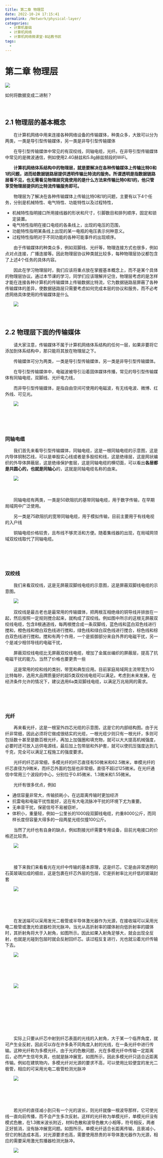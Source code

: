```yaml
---
title: 第二章 物理层
date: 2022-10-24 17:15:41
permalink: /Network/physical-layer/
categories:
  - 计算机基础
  - 计算机网络
  - 计算机网络微课堂-B站教书匠
tags:
  - 
---
```

# 第二章 物理层


![](https://image.peterjxl.com/blog/95.png)

如何将数据变成二进制？

<!-- more -->
　　‍

## 2.1 物理层的基本概念

　　在计算机网络中​用来连接各种网络设备的传输媒体，种类众多，大致可以分为两类，一类是导引型传输媒体，​另一类是非导引型传输媒体​

　　在导引型传输媒体中常见的有双绞线，同轴电缆，​光纤。在非导引型传输媒体中常见的是微波通信，例如使用2.4G赫兹​和5.8g赫兹频段的WiFi。

　　**计算机网络体系结构中的物理层，‍‍就是要解决在各种传输媒体上传输比特0和1的问题，进而给数据链路层提供透明传输比特流的服务。‍‍所谓透明是指数据链路层看不见，也无需看见物理层究竟使用的是什么方法‍‍来传输比特0和1的，他只管享受物理层提供的比特流传输服务即可。**

　　物理层为了解决在各种传输媒体上传输比特0和1的问题，主要有以下4个任务，​分别是机械特性、电气特性、功能特性以及过程特性，​

* 机械特性指明接口所用接线器的形状和尺寸，引脚数目和排列顺序，​固定和锁定装置。
* 电气特性指明在接口电缆的各条线上，出现的电压的范围，​
* 功能特性指明某条线上出现的某一电瓶的电压表示何种意义。
* 过程特性​指明对于不同功能的各种可能事件的出现顺序。​

　　由于传输媒体的种类众多，例如双脚线、​光纤等，物理连接方式也很多，例如点对点连接，广播连接等。因此​物理层协议种类就比较多，每种物理层协议都包含了上述4个任务的具体内容。

　　因此​在学习物理层时，我们应该将重点放在掌握基本概念上，而不是某个具体的物理层协议。​通过本节课的学习，同学们应该理解并记住，​物理层考虑的是怎样才能在连接各种计算机的传输媒体上传输数据比特流，​它为数据链路层屏蔽了各种传输媒体的差异，使数据链路层只需要考虑​如何完成本层的协议和服务，而不必考虑网络具体使用的传输媒体是什么

　　![](https://image.peterjxl.com/blog/image-20211211141048-ppyo5wa.png)

　　‍

## 2.2 物理层下面的传输媒体

　　请大家注意，传输媒体不属于计算机网络体系结构的任何一层，如果非要将它添加到体系结构中，​那只能将其放在物理层之下。

　　传输媒体可分为两类，一类是导引型传输媒体，​另一类是非导引型传输媒体。

　　在导引型传输媒体中，电磁波被导引沿着固体媒体传播，​常见的导引型传输媒体有同轴电缆，双脚线、​光纤电力线，

　　而非导引型传输媒体，是指自由空间可使用的电磁波，有无线电波、​微博、红外线、可见光。​

　　![](https://image.peterjxl.com/blog/image-20211211141432-cfeih6l.png)

　　‍

　　‍

### 同轴电缆

　　我们首先来看导引型传输媒体，同轴电缆，​这是一根同轴电缆的示意图，这是内导体铜制芯线，可以是单股实心线或者是多股绞和线，​这是绝缘层，这是网状编织的外导体屏蔽层，​这是绝缘保护套层，这是同轴电缆的横切面，可以看出**各层都是共圆心的，‍‍也就是同轴心**的，这就是同轴电缆名称的由来。

　　![](https://image.peterjxl.com/blog/image-20211211141605-0qf15x0.png)

　　‍

　　同轴电缆有两类，​一类是50欧阻抗的基带同轴电缆，用于数字传输，在早期局域网中广泛使用。

　　另一类​是75欧阻抗的宽带同轴电缆，用于模拟传输，目前主要用于有线电视的入户线​

　　铜轴电缆价格较贵，且布线不够灵活和方便。​随着集线器的出现，在局域网领域双绞线取代了同轴电缆。

　　‍

　　‍

### 双绞线

　　我们来看双绞线，​这是无屏蔽双脚线电缆的示意图，这是屏蔽双脚线电缆的示意图。

　　![](https://image.peterjxl.com/blog/image-20211211141825-nmd25j5.png)

　　双绞线是最古老也是最常用的传输媒体，把两根互相绝缘的铜导线并排放在一起，然后按照一定规则搅合起来，​就构成了双绞线。​例如图中所示的这根无屏蔽双绞线电缆，包含8根通道线，​每两根搅合成一条双脚线，蓝色线和蓝白双色线​进行搅和，橙色线和橙白双色线进行搅和，绿色线和绿白双色线进行搅合，​棕色线和棕白双色线进行搅和。搅和有两个作用，一个是抵御部分来自外界的电磁干扰，​另一个是减少相邻导线的电磁干扰，

　　屏蔽双绞线电缆比无屏蔽双绞线电缆​，增加了金属丝编织的屏蔽层，提高了抗电磁干扰的能力。当然了价格也要更贵一些

　　这是常用的绞和线的类别，带宽和典型应用。目前家庭局域网主流带宽为1G比特每秒，​选用大品牌质量好的超5类双绞线电缆可以满足。考虑到未来发展，在经济条件允许的情况下，​建议选用6a类双脚线电缆，以满足万兆局网的需求。​

　　‍

　　‍

### 光纤

　　再来看光纤，​这是一根室外四芯光缆的示意图，这是它的内部结构图。由于光纤非常细，​因此必须将它做成很结实的光缆，一根光缆少则只有一根光纤，​多则可包括数十甚至是数百根光纤，​再加上加强圈和填充物，就可以大大提高机械强度，必要时还可放入远供电源线，​最后加上包带层和外护套，就可以使抗压强度达到几千克，​完全可以满足工程施工的强度要求。

　　光纤的纤芯非常细，多模光纤的纤芯直径有50微米和62.5微米，单模光纤的纤芯直径为9微米，而纤芯外面的包层也非常细，​直径不超过125微米。​在光纤通信中常用三个波段的中心，​分别位于0.85微米、1.3微米和1.55微米。

　　光纤有很多优点，​例如

* 通信容量非常大，传输损耗小，在远距离传输时更加经济​
* 抗雷电和电磁干扰性能好，这在有大电流脉冲干扰的环境下尤为重要。
* 无串音干扰，保密信号​不易被窃听，
* 体积小，重量轻，​例如一公里长的1000段双脚线电缆，约重8000公斤，而同样长度​但容量大得多的一段两星光缆仅撞100公斤。​

　　当然了光纤也有自身的缺点，例如​割接光纤需要专用设备，目前光电接口的价格还比较贵。

　　![](https://image.peterjxl.com/blog/image-20211211142131-3jswefy.png)

　　‍

　　接下来我们来看看​光在光纤中传输的基本原理，这是纤芯，它是由非常透明的石英玻璃拉成的细丝，​这是包裹在纤芯外层的包层，它是折射率比光纤低的玻璃封套

　　![](https://image.peterjxl.com/blog/image-20211211143222-9n6894k.png)

　　‍

　　‍

　　在发送端​可以采用发光二极管或半导体激光器作为光源，在接收端可以采用光电二极管​或激光检波器检测光脉冲。当光从高折射率的媒体射向低折射率的媒体时，其折射角​将大于入射角，如图所示。​因此如果入射角足够大，就会出现全反射，​也就是光碰到包层时就会反射回纤芯。该过程反复进行，光也就沿着光纤传输下去。

　　![](https://image.peterjxl.com/blog/image-20211211144547-11yzl4q.png)

　　‍

　　‍

　　![](https://image.peterjxl.com/blog/image-20211211144723-47w6pfh.png)

　　‍

　　‍

　　‍

　　‍

　　​实际上只要从纤芯中射到纤芯表面的光线的入射角，大于某一个临界角度，​就可产生全反射，因此可以存在许多条不同角度入射的光线，在一条光纤中进行传输。​这种光纤称为多模光纤。由于光的色散问题，光在多模光纤中传输一定距离后，​必然产生信号失真，也就是脉冲展宽，​如图所示，因此多模光纤只适合近距离传输。例如在建筑物内​，多模光纤对光源的要求不高，可以使用比较便宜的发光二极管，相应的​可采用光电二极管检测光脉冲

　　![](https://image.peterjxl.com/blog/image-20211211144956-cv4og8w.png)

　　‍

　　‍

　　若光纤的直径减小到只有一个光的波长，​则光纤就像一根波导那样，它可使光线一直向前传播，而不会产生多次反射。​这样的光纤称为单模光纤，单模光纤没有模式色散，在1.3微米波长附近，​材料色散和波导色散大小相等，符号相反，两者正好抵消，没有脉冲展宽问题。​如图所示。单模光纤适合长距离传输，且衰减小，但它的制造成本高，​对光源要求也高，需要使用昂贵的半导体激光器作为光源，相应的​需要采用激光剪播器检测光脉冲。

　　![](https://image.peterjxl.com/blog/image-20211211145109-p0zme55.png)

　　‍

　　‍

　　‍

　　‍

### 电力线

　　我们再来看看采用电力线作为传输媒体的情况，​这并不是什么新技术，早在20世纪20年代初期就出现了。应用电力线传输信号的实例最早是电力线电话。

　　目前如果要构建家庭高性能局域网，采用电力线作为传输媒体，​是不能满足要求的。

　　对于装修时没有进行网络布线的家庭，可以采用这种方式。​

　　对于一些采用独立房间进行办公的企业来说，每间办公室的电脑数量不多，​而又不希望跨办公室进行布线，也可以采取这种方式。

　　每个办公室只需根据需求，​在电源插座上​插入一个或多个电力猫即可。

　　‍

　　![](https://image.peterjxl.com/blog/image-20211211145121-fmxkvi9.png)

　　‍

---

### 电磁波

　　下面我们来看非导引型传输媒体，也就是自由空间，​我们可以利用电磁波在自由空间的传播来传送数据信息，这是电磁波的频谱​

　　![](https://image.peterjxl.com/blog/image-20211211145233-4raol4m.png)

　　‍

---

　　‍

　　这段频率范围不用于电信领域，而这一段频率范围的电磁波很难产生和调制，​由于频率非常高，波长就非常短，因此穿透障碍物的能力就非常弱，更为严重的是​该频段的电磁波对生物是有害的，因此人们很难利用该频率范围的电磁波进行数据传输，​这段频率范围的电磁波可以通过调制波的振幅、频率或相位来传输信息，

　　![](https://image.peterjxl.com/blog/image-20211211145310-cwnbmlv.png)

　　‍

　　​这是国际电信联盟ITU对电磁波频段的划分，

　　![](https://image.peterjxl.com/blog/image-20211211145322-z84pxqk.png)

　　从极低频到甚低频，​也就是从极长波到甚长波，这些频段并不用于电信领域

　　‍

　　‍

　　从低频到甚高频，​也就是从长波到米波，这些频段的电磁波​又称为无线电波，用于国际广播，海事和航空通讯，电台广播、电视广播等，

　　![](https://image.peterjxl.com/blog/image-20211211145426-8souk1l.png)

　　​从特高频到极高频，也就是从分米波到毫米波，这些频段的电磁波又称为微波，​用于无线电话，无线网络，雷达，人造卫星接收，射电天文、人体扫描等​。

　　无线电波中的低频和中频频段，主要利用地面波进行传输，​而高频和甚高频频段主要是靠电离层的反射，

　　![](https://image.peterjxl.com/blog/image-20211211145521-6n0e96i.png)

　　‍

　　‍

　　‍

　　微波通信在数据通信中占有重要地位，​频率范围为300兆赫兹到300g赫兹，也就是波长一米到一毫米，​但主要使用2\~40级赫兹的频率范围。​微波在空间主要是直线传播，​由于微波会穿透电离层而进入宇宙空间，因此​它不能经过电离层的反射传播到地面上很远的地方。传统的微波通信主要有两种方式，​一种是地面微波接力通信，另一种是卫星通信。

　　由于微波在空间是直线传播的，​而地球表面是个曲面，​因此其传播距离受到限制，一般只有50公里左右，但若采用100米高的天线塔，​则传播距离可增大到100公里。​为实现远距离通信，必须在一条微波通信信道的两个终端之间​建立若干个中继站，中继站把前一站送来的信号经过放大后，再发送到下一站。故称为接力，

　　​常用的卫星通信方法是在地球站之间，利用位于约36,000公里高空的人造同步地球卫星，​作为中继器的一种微波接力通信。其最大特点是​通信距离远，相应的传播时延也比较大，一般在250~300毫秒之间。​除同步卫星外，​低轨道卫星通信系统已开始在空间部署，并构成了空间高速链路，

　　![](https://image.peterjxl.com/blog/image-20211211145658-n0duzhq.png)

　　‍

　　‍

　　‍

### 红外线

　　利用红外线来传输数据，​相信大家并不陌生，很多家用电器，例如电视空调等都配套有红外遥控器，​以前的笔记本电脑基本都带有红外接口，可以进行红外通信

　　红外通信属于点对点无线传输，​中间不能有障碍物，传输距离短，传输速率也很低。现在笔记本电脑已经取消了红外接口，​但很多智能手机还带有红外接口，以方便用户对电视空调等家用电器进行红外遥控。​

　　![](https://image.peterjxl.com/blog/image-20211211145814-326biu6.png)

　　‍

### 可见光

　　接下来我们来看一个有关利用可见光通信的科普小短片。

> ​互联网时代,宅男宅女们最大的梦想就是世界上任何一个角落都遍布着WiFi，要是再有电源，那这一辈子都值了，人们已经习惯了有WiFi的日子，可是现在告诉你有一种比WiFi​更高大上的LIFI出现了，你知道吗？LIFI就是传说中的可见光通信，通俗的来说就是LED灯上LIFI。最新的OLEDCOMMON LIFI技术，以每秒开关千万次LE灯来调制光信号，​上网和数据传输完全不在话下，完全不用担心眼睛被晃瞎，人的肉眼绝对是分辨不出来的。

　　好了，​大家觉得LIFI能够取代WiFi吗？短时期内应该是无法取代的，想想看​如果两个房间内的网络设备要基于LIFI通信，​如何做到可见光的同步，目前LIFI还处于实验研究阶段，但其应用前景被很多人看好。​

　　‍

　　最后还要提醒大家注意，要使用某一段无线电频谱进行通信，通常必须得到本国政府​有关无线电频谱管理机构的许可证。

　　​我国的无线电频谱管理机构是工信部无线电管理局，​美国的无线电频谱管理机构，是联邦通讯委员会FCC，

　　也有一些无线电频段是可以自由使用的，​成为ISM频段，​也就是工业科学医疗频段，这是美国的ISM频段，现在的无线局域网​就使用其中的2.4G赫兹和5.8g赫兹频段，各国的ISM标准可能略有不同。

　　在本节课中，我们介绍了物理层下面的传输媒体，​这部分内容不是重点和难点，只要求同学们了解即可

　　![](https://image.peterjxl.com/blog/image-20211211150124-j02huks.png)

　　‍

## 2.3 传输方式

　　本节课我们介绍几种传输方式，​他们是：

* 串行传输和并行传输
* 同步传输和异步传输
* 单工，半双工​以及全双工通信

　　![](https://image.peterjxl.com/blog/image-20211211150255-yg8h7wz.png)

　　‍

### 串行

　　我们首先来看串行传输和并行传输，串行传输是指​数据是一个比特依次发送的，因此在发送端和接收端之间​只需要一条数据传输线路即可。

　　并行传输是指​一次发送n个比特，而不是一个比特。为此在发送端和接收端之间​需要有n条传输线路，

　　并行传输的优点是速度为串行传输的n倍，但也存在一个严重的缺点，​即成本高。

　　![](https://image.peterjxl.com/blog/image-20211211150414-kjs5xel.png)

　　‍

　　请同学们思考一下，在计算机网络中，数据在传输线路上的传输​采用的是串行传输还是并行传输？​答案是串行传输。

　　计算机内部的数据传输常采用并行传输方式，​例如CPU与内存之间通过总线进行数据传输，常见的数据总线宽度有8位、​16位、32位和64位。

　　‍

　　‍

### 同步传输和异步传输

　　再来看同步传输和异步传输，采用同步传输方式，​数据块以稳定的比特流的形式传输，字节之间没有间隔，​接收端在每个比特信号的中间时刻进行检测，以判别接收到的是比特0还是比特1。​由于不同设备的时钟频率存在一定差异，不可能做到完全相同，​在传输大量数据的过程中，所产生的判别时刻的累积误差，会导致接收端​对比特信号的判别错位。

　　![](https://image.peterjxl.com/blog/image-20211211150619-6qr4uqq.png)

　　‍

　　因此需要采取方法是收发双方的时装保持同步，​实现收发双方时钟同步的方法主要有两种，

* 一种是外同步，也就是在收发双方之间​添加一条单独的时钟信号线，发送端在发送数据信号的同时，另外发送一路时钟同步信号，​接收端按照时钟同步信号的节奏来接收数据。
* 另一种是内同步，​也就是发送端将时钟同步信号编码到发送数据中一起传输。​例如​传统以太网所采用的就是曼彻斯特编码，这部分内容我们将在下节课详细讨论，​

　　采用异步传输方式时，以字节为独立的传输单位，字节之间的时间间隔不是固定的，​接收端仅在每个字节的起始处对字节内的比特实现同步。**为此通常要在每个字节前后‍‍分别加上起始位和结束位，****这里异步是指字节之间异步，‍‍也就是字节之间的时间间隔不固定，****但字节中的每个比特仍然要同步，‍‍也就是个比特的持续时间是相同的。**​​

　　‍

### 单工，半双工​以及全双工通信

　　再来看单工，半双工和全双工通信

* 单工通信又称为单向通信，​通信双方只有一个数据传输方向，比如无线电广播采用的就是这种通信方式
* 半双工​又称为双向交替通信，通信双方可以相互传输数据，但不能同时进行。​例如​对讲机采用的就是这种通信方式
* 全双工通信又称为双向同时通信，双方​可以同时发送和接收信息，例如电话采用的就是这种通信方式，
* 单向通信只需要一条信道，​而双向交替通信或双向同时通信则都需要两条信道，每个方向各一条，​

　　![](https://image.peterjxl.com/blog/image-20211211150756-pu4ujyh.png)

　　‍

　　本节课的内容比较容易理解，重点是弄清楚同步传输中的同步，​异步传输中的异步，它们各自的含义是什么？

　　

　　‍

## 2.4 编码与调制

　　本节课我们介绍编码与调制，​​**在计算机网络中计算机需要处理和传输用户的文字、图片、音频和视频，‍‍他们可以统称为消息。**

　　**数据是运送消息的实体**，我们人类比较熟悉的是十进制数据，​而计算机只能处理二进制数据，也就是比特0和比特1，计算机中的网卡​将比特0和比特1​变换成相应的电信号，发送到网线，**也就是说信号是数据的电磁表现**，​由信源发出的原始电信号称为基带信号。此时的信号还没靖国编码与调制。

　　基带信号又可分为两类

* 一类是数字基带信号，​例如计算机内部CPU与内存之间传输的信号
* 另一类是模拟基带信号，例如​麦克风收到声音后产生的音频信号，

　　‍

　　信号需要在信道中进行传输，信道可分为数字信道​和模拟信道两种。对于数字基带信号在两种信道上传输：

* 在不改变信号性质的前提下，**仅对数字基带信号的波形进行变换，‍‍称为编码**。编码后产生的信号仍为数字信号，可以在数字信道中传输，例如​以太网使用曼彻斯特编码，4B/5B、8B/10B等编码
* 把数字基带信号的频率范围​搬移到较高的频段，**并转换为模拟信号，称为调制**。调制后产生的信号是模拟信号，​可以在模拟信道中传输。​例如WiFi使用补码键控，直接序列扩频，​正交评分复用等调制方法。

　　对于模拟基带信号在两种信道上传输：对于模拟基带信号的处理，也有编码和调制两种方法

* ​对模拟基带信号进行编码的典型应用是：对音频信号进行编码的脉码调制PCM。​也就是将模拟音频信号通过采样，量化，编码这三个步骤进行数字化​
* 对模拟信号进行调制的典型应用是将语音数据加载到模拟的载波信号中传输，​例如传统的电话，另一个是频分复用FDM技术，​可以充分利用带宽资源。
* 调制方法有：例如WIFI，采用补码键控CCK/直接序列扩频DSSS/正交频分服用OFDM等

　　![](https://image.peterjxl.com/blog/image-20211211152342-c18vb5m.png)

　　‍

　　接下来我们介绍码元的概念：在使用时间域的波形表示数字信号时，​代表不同离散数值的基本波形成为码元。简单来说码元就是构成信号的一段波形，例如​这是一个调频信号，这一段波形是构成该信号的一个基本波形，我们可称其为码元，​它可以表示比特0，当然也可以表示比特1，这一段波形是构成该信号的另一个基本模型，​也称为码元。它可以表示比特1，可见该信号由两种码元构成。​

　　‍

　　‍

　　顺便提一下传输媒体与信道的关系：严格来说，传输媒体和信道不能直接划等号，​对于单工传输，传输媒体中只包含一个信道，要么是发送信道，要么是接收信道。​而对于半双工和全双工传输，传输媒体中要包含两个信道，一个是发送信道，​另一个是接收信道。​如果使用信道复用技术，​一条传输媒体还可以包含多个信道，在计算机网络中常见的是将数字基带信号通过编码​或调制的方法在相应信道进行传输。

### 常用编码

　　 ![](https://image.peterjxl.com/blog/image-20211212095918-kiezyxf.png)

　　‍

　　‍

### 不归零编码

　　下面我们介绍几种常用编码，​这是待传输的比特流，这是采用不归零编码产生的该比特流的相应信号。​正电平表示比特1，负电平表示比特0，这是0电平，所谓不归零​就是指在整个码元时间内电瓶不会出现零电平，例如​该码元在其时间内全部是正电平，而该码元在其时间内全部是负点平。​

　　请大家思考一下​接收端如何判断出这是两个码元，而这是三个码元？​

　　![](https://image.peterjxl.com/blog/image-20211211152742-9h4nqp5.png)

　　这需要发送方的发送与接收方的接收做到严格的同步，这就需要额外一根传输线​来传输时钟信号，接收方按时钟信号的节拍来逐个接收码元。**然而对于计算机网络‍‍宁愿利用传输线来传输数据信号，而不是要传输时钟信号**！

### 归零编码

　　因此​由于不归零编码存在同步问题，​计算机网络中的数据传输不采用这类编码，这是归零编码，这是正电平，这是零电平，​这是负电平。

　　![](https://image.peterjxl.com/blog/image-20211211152855-3p42j45.png)

　　‍

　　‍

　　很明显，每个码元传输结束后信号都要归零，​所以接收方只要在信号归0后进行采样即可，不需要单独的时钟信号。​实际上​归零编码相当于把时钟信号用归零方式编码在了数据之内，这称为自同步信号，但是​归零编码中大部分的数据带宽​都用来传输归零而浪费掉了。

　　也就是说归零编码的优点是自同步，但缺点是编码效率低​

### 曼彻斯特编码

　　这是曼彻斯特编码。如图所示，在每个马原时间的中间时刻，信号都会发生跳变，比如​负跳变表示比特1，正跳变表示比特0，码元中间时刻的跳变，既表示时钟，​要表示数据，传统以太网使用的就是曼彻斯特编码

　　![](https://image.peterjxl.com/blog/image-20211211153004-uso51qg.png)

　　‍

　　‍

### 差分曼彻斯特编码

　　这是差分曼彻斯特编码，​如图所示在每个马原时间的中间时刻，信号都会发生跳变，与曼彻斯特编码不同，​跳变仅表示时钟，而用马原开始处电瓶是否发生变化来表示数据。​

　　![](https://image.peterjxl.com/blog/image-20211211153043-ogq97un.png)

　　‍

　　如图所示，​这是每个码元的开始处，这是每个码元的结束处。​

　　![](https://image.peterjxl.com/blog/image-20211211153100-38cy5yw.png)

　　‍

　　依据码元开始处电平是否发生变化​来表示比特0或比特1。

　　差分曼彻斯特编码比 曼彻斯特编码变化少，更适合较高的传输速率

　　‍

　　‍

　　接下来我们做一个有关编码的练习题，​这是计算机专业考研全国统考计算机网络部分，2013年的题34，​我们一起来解题，

　　![](https://image.peterjxl.com/blog/image-20211211153248-ehwd8s6.png)

　　10BaseT中的10表示带宽为10兆比特每秒，base表示基带传输，​T表示双脚线，这种以太网使用曼彻斯特编码，根据曼彻斯特编码的特点，​也就是每个码元在其中间时刻发生跳变，可以划分出所给信号中的各码元。​至于正跳变表示1还是0，负跳变表示0还是1，没有具体规定，可以自行假设。

　　‍

　　我们假设正跳变表示1，负跳变表示0，那么该码元表示1，该码元表示一，​该码元表示0，该码元表示0，该码元表示1，至此可以发现没有一个答案是符合的，​那说明我们的假设有错误

　　![](https://image.peterjxl.com/blog/image-20211211153404-3bkb0nl.png)

　　‍

　　那么应该是正跳变表示0，负跳变表示1，​写出各码元所表示的比特，现在可以看出正确答案是a

　　‍

### 基本调制

　　下面​我们介绍基本调制方法，这是待传输的数字基带信号，也就是来自信源的原始数字信号，​我们要使用模拟信道来传输，因此需要将数字基带信号通过调制方法​，调制成可以在模拟信道中传输的模拟信号

* 这是调幅所产生的模拟信号，​无载波输出表示比特0，有载波输出表示比特1
* 这是调频所产生的模拟信号。​频率f一的波形表示比特0，频率f2的波形表示比特1，
* 这是调相所产生的模拟信号。​初向位0度的波形表示比特0，初向位180度的波形表示比特1。

　　![](https://image.peterjxl.com/blog/image-20211211153556-rq7j842.png)

　　‍

　　‍

### 混合调制

　　很明显​使用基本调制方法，一个码元只能表示或者说包含一个比特信息，​那么如何能使一个码元包含更多的比特？

　　可以采用混合调制的方法？​因为频率和相位是相关的，也就是说频率是相位随时间的变化率，所以​一次只能调至频率和相位两个中的一个

　　通常情况下，​相位和振幅可以结合起来一起调制，称为正交振幅调制QAM​。

　　我们来看属于正交振幅调制的qm16，这种调制方法所调制出的波形可以有12种相位，​每种相位有一或两种振幅可选。​我们可在星座图中​画出该调制方法所产生的码元，该点就要表示其中的一个码元，它与圆心连线的距离​可看作是振幅，连线与横坐标的夹角，可看作是相位

　　![](https://image.peterjxl.com/blog/image-20211211153938-j73rna5.png)

　　‍

　　‍

　　这是QAM16​可调制出的16种码元。请大家思考一下，每个码元可以包含几个比特？由于qm16​可以调制出16种码元，也就是16种波形，则每种码元可以对应表示4个比特，

　　![](https://image.peterjxl.com/blog/image-20211211154000-wauy40x.png)

　　‍

　　‍

　　‍

　　那么​每个码元与4个比特的对应关系可以随便定义吗？如图所示，​这是我们随便定义的，每个码元所对应的4个比特，

　　‍

　　![](https://image.peterjxl.com/blog/image-20211211154037-7ku90cc.png)

　　‍

　　‍

　　假设ABCD​是接收端接收到的5个码元，这5个码元原本都是表示4个比特0的，由于传输过程中产生失真，​导致他们在星座图中并未落在理想的位置，接收端会将码元ABC解调为0000，​这是正确的。​

　　![](https://image.peterjxl.com/blog/image-20211211154142-pz2hxvq.png)

　　将码元D调为0001有一个错位，将码元E写条为1111，​4位全错，​这就说明每个码元与4个比特的对应关系不能随便定义。

　　每个码元与4个比特的对应关系​应该采用格雷玛，也就是任意两个相邻码源，只有一个比特不同，如图所示，​

　　![](https://image.peterjxl.com/blog/image-20211211154215-fv1aqqy.png)

　　‍

　　‍

### 总结

　　本节课到这里就结束了。​在本节课中我们介绍了数据通信中有关编码、调制​以及码源的概念，不归零编码，归零编码、曼彻斯特编码、​差分、曼彻斯特编码等常用编码，条幅、调频调向这三种基本调制方法​以及混合调制。​对于没有学习过通信原理这门课程的同学，本节课的内容稍有难度，​但还是请大家认真搞懂本节课的内容。因为物理层的主要任务就是解决比特0和1​在线路上传输的问题，而本节课的内容就是其相关的理论基础。

　　![](https://image.peterjxl.com/blog/image-20211211154242-4tbahuv.png)

　　‍

## 2.5 信道的极限容量

　　本节课我们介绍信道极限容量的有关问题，‍‍我们都知道信号在传输过程中会受到各种因素的影响，如图所示这是一个数字信号，‍‍当它通过实际的信道后，波形会产生失真，当失真不严重时，在输出端‍‍还可根据以失真的波形还原出发送的码元，但当失真严重时，在输出端‍‍就很难判断这个信号‍‍在什么时候是1和在什么时候是0。信号波形失去了码元之间的清晰界限，‍‍这种现象叫做码间串扰。‍‍

　　![](https://image.peterjxl.com/blog/image-20211211155741-n7zwc00.png)

　　‍

　　产生失真的原因主要有码元传输速率、信号传输距离、‍‍噪声干扰，传输媒体质量等。

　　‍

### 奈氏准则

　　早在1924年，奈奎斯特就推导出了著名的奈氏准则，‍‍他给出了在假定的理想条件下，为了避免码间串扰，码元传输速率的上限。

　　理想低通信道的最高码元传输率等于2w波特，理想带通信道的最高，码元传输速率等于w波特，‍‍这里的w是信道带宽，单位为赫兹，单词baud的意思是波特，也就是码元每秒。‍‍因此上述公式可进一步写为二w码元每秒和w码元每秒，‍

　　![](https://image.peterjxl.com/blog/image-20211211160104-oeyjm7f.png)

　　‍

　　码元传输速率又称为波特率，调制速率，波形速率‍‍或符号速率，它与比特率有一定的关系。‍‍

　　当一个码元只携带一比特的信息量时，波特率，‍‍也就是单位为码元每秒与比特率也就是单位为比特每秒，在数值上是相等的。‍‍

　　当一个码元携带n比特的信息量时，则波特率转换成比特率时，数值要乘以n‍‍

　　‍

　　要提高信息的传输速率，就必须设法使每一个码元能够携带更多个比特的信息量，‍‍这需要采用多元制。‍‍

　　还记得我们上节课中介绍的调幅、调频以及调向这三种基本调制方法吗？‍‍它们属于二元调制，只能产生两种不同的码元，也就是两种不同的基本波形。‍‍因此‍‍每个码元只能携带一比特的信息量。

　　而混合调制属于多元调制。例如‍‍ qam16可以调制出16种不同的码元，因此每个码元可以携带4比特的信息量。

　　‍

　　需要说明的是‍‍实际的信道所能传输的最高码元速率要明显低于奈式准则给出的上限值，‍‍这是因为奈式准则是在假定的理想条件下推导出来的，他不考虑其他因素，例如传输距离、‍‍噪声干扰，传输媒体质量等。

　　仅从公式来看，只要采用更好的调制方法，‍‍让码元可以携带更多的比特，岂不是可以无限制的提高信息的传输速率吗？答案是否定的，‍‍信道的极限信息传输速率还要受限于实际的信号，在信道中传输时的信噪比，‍‍因为信道中的噪声也会影响接收端对码元的识别，并且噪声功率相对信号功率越大，‍‍影响就越大。‍‍

### 香农公式

　　1948年香农用信息论的理论推导出了带宽受限，‍‍且有高斯白噪声干扰的信道的极限信息传输速率，具体公式如下所示。其中‍‍ c是信道的极限信息传输速率，单位是比特每秒，w是信道带宽，单位为赫兹，‍‍s是信道内所传送信号的平均功率，n是信道内的高斯噪声功率，s比n是信噪比‍‍使用分贝作为度量单位如下所示。‍‍

　　‍

　　从香农公式可以看出，信道带宽或信道中信噪比越大，信息的极限传输速率就越大。

　　需要说明的是在实际信道上能够达到的信息传输速率，要比该公式的极限传输速率低不少，‍‍这是因为在实际信道中信号还要受到其他一些损伤，例如各种脉冲干扰，‍‍信号在传输中的衰减和失真等，这些因素在香农公式中并未考虑。‍‍

　　![](https://image.peterjxl.com/blog/image-20211211160450-4an7pmp.png)

　　‍

　　综合来看奈式准则和香农公式。在信道带宽一定的情况下，要想提高信息的传输速率，‍‍就必须采用多元制，‍‍并努力提高信道中的信噪比。

　　自从香农公式发表以后，各种新的信号处理和调制方法‍‍就要不断出现，其目的都是为了尽可能的接近香农公式所给出的传输速率极限。‍‍

　　‍

　　‍

### 习题

　　接下来‍‍我们来做几个与这两个公式有关的练习题。这是计算机专业考研全国统考计算机网络部分‍‍2014年的题35，答案是d。从香农公式可知，信噪比和频率带宽都会影响信道数据传输速率。‍‍从奈式准则可知，‍‍调制速度也就是码元传输速度和码元所携带的比特数量，都会影响信道数据传输速率，‍‍而信号的传播速度不影响数据传输速率。‍‍我们在之前的课程中‍‍曾建议同学们记住电磁波在不同传输媒体的传播速率，不知大家是否还记得。‍‍

　　![](https://image.peterjxl.com/blog/image-20211211160724-vssaolk.png)

---

　　‍

　　来看2009年的题34，在无噪声的情况下，若某通信链路带宽为3000赫兹，‍‍采用4个相位，每个相位具有4种振幅的QAM调制技术，‍‍则该通信链路的最大数据全速率是多少？我们一起来做这道题，

　　一根据内饰准则可知，‍‍该通信链路的最高码元传送率=2×3k=6k波特，也就是6k码元每秒。‍‍

　　二采用4个相位，每个相位4种振幅的qam调制技术，可以调制出16个不同的基本模型，‍‍也就是16个不同的码元，采用二进制对这16个不同的码源进行编码，‍‍需要使用4个比特。‍‍换句话说，每个码元可以携带的信息量为4比特，

　　综合1和2可知，‍‍该通信链路的最大数据传送率等于6k码元每秒×4比特每码元‍‍=等于24k比特每秒，也就是24kbps

　　![](https://image.peterjxl.com/blog/image-20211211160902-sg64m7c.png)

　　‍

　　因此本题的正确答案是选项b‍‍。实际上对于这种类型的题目，不管题目给出的调制技术多么牛，或者对于我们而言多么陌生，‍‍这都不会影响我们解题。‍‍我们只需关心这种调制技术，可以调制出多少个不同的基本波形即可。

　　‍

　　‍

　　‍

---

　　‍

　　来看2011年的题目34，‍‍答案是选项b   我们来看解题过程，

　　一，采用四相位调制，可以调制出4种相位不同的基本波型，‍‍采用二进制对这4种不同的波形进行编码，需要使用两个比特。换句话说，‍‍每个码元可以携带的信息量为两个比特。‍‍

　　二，数据传送速率等于波特率，也就是码元传输速率      乘以‍‍       每个码元所携带的信息量。带入本题的相关数值，也就是2400比特每秒，等于波特率‍‍乘以2比特美码元，解得波特率等于1200马元每秒，也就是1200波特。‍‍

　　![](https://image.peterjxl.com/blog/image-20211211161135-1el76r2.png)

　　‍

　　‍

　　再来看2016年的题34，若连接r2和r3链路的频率带宽为8000赫兹，‍‍性噪比为30分贝，该链路实际数据传输速率约为理论最大数据传输速率的50%，‍‍则该链路的实际数据传输速率约是多少？

　　根据香农公式可知，‍‍本题中的理论最大数据传送率为8000赫兹，乘以log以2为底，1+信噪比的对数，‍‍信噪比采用分贝表示，题目所给信噪比为30分贝，可计算出信噪比为1000，代入上式，‍‍可计算出结果约等于80kbps。根据提议，‍‍该链路的实际数据传输率是理论值的50%，计算结果为40kbps‍‍因此选项c正确。‍‍

　　![](https://image.peterjxl.com/blog/image-20211211161245-vzwhnde.png)

　　‍

　　再来看2017年的题35，答案是选项d

　　‍

　　‍

　　设信号状态数，‍‍也就是可调制出的不同基本波形或码元数量为x，则每个码元可携带的比特数量为‍‍ log以2为底x的对数。‍‍信道在无噪声情况下的极限数据传输速率，用奈式准则来计算，‍‍等于2w码元每秒，等于2w log以2为底x的对数比特每秒。‍‍信道在无噪声情况下的极限数据传输速率，用香农公式来计算，等于‍‍ w乘以log以2为底，1+1000的对数，单位为比特每秒，其中的1000‍‍是30分贝信噪比换算出来的比值，根据题意列出不等式，解得‍‍ x大于等于32。

　　![](https://image.peterjxl.com/blog/image-20211211161417-bv94ont.png)

　　‍

　　本节课到这里就结束了。‍‍在本节课中，我们介绍了与信道极限容量相关的两个公式，一个是奈式准则，‍‍另一个是香农公式。他们为提高信息传输速率提供了理论依据，希望同学们能够掌握‍‍并利用这两个公式进行一些简单的相关计算。

　　‍

　　‍

　　‍

## 物理层习题

　　‍

　　‍

　　‍

　　![](https://image.peterjxl.com/blog/image-20211212095822-lwmpda0.png)

　　‍

　　![](https://image.peterjxl.com/blog/image-20211212100911-wd84er5.png)

　　‍
